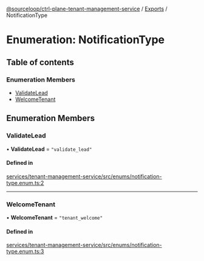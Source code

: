 [@sourceloop/ctrl-plane-tenant-management-service](../README.md) / [Exports](../modules.md) / NotificationType

# Enumeration: NotificationType

## Table of contents

### Enumeration Members

- [ValidateLead](NotificationType.md#validatelead)
- [WelcomeTenant](NotificationType.md#welcometenant)

## Enumeration Members

### ValidateLead

• **ValidateLead** = ``"validate_lead"``

#### Defined in

[services/tenant-management-service/src/enums/notification-type.enum.ts:2](https://github.com/sourcefuse/arc-saas/blob/c6084d0/services/tenant-management-service/src/enums/notification-type.enum.ts#L2)

___

### WelcomeTenant

• **WelcomeTenant** = ``"tenant_welcome"``

#### Defined in

[services/tenant-management-service/src/enums/notification-type.enum.ts:3](https://github.com/sourcefuse/arc-saas/blob/c6084d0/services/tenant-management-service/src/enums/notification-type.enum.ts#L3)
